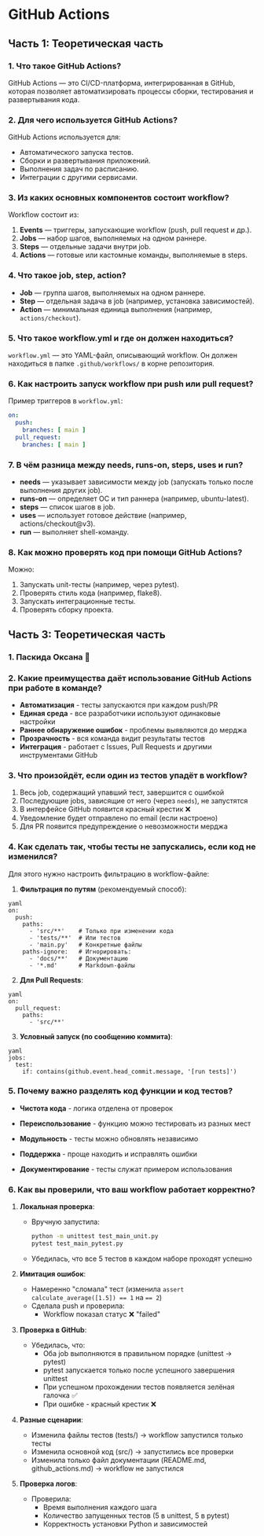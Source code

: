 # GitHub Actions

## Часть 1: Теоретическая часть

### 1. Что такое GitHub Actions?
GitHub Actions — это CI/CD-платформа, интегрированная в GitHub, которая позволяет автоматизировать процессы сборки, тестирования и развертывания кода.

### 2. Для чего используется GitHub Actions?
GitHub Actions используется для:
- Автоматического запуска тестов.
- Сборки и развертывания приложений.
- Выполнения задач по расписанию.
- Интеграции с другими сервисами.

### 3. Из каких основных компонентов состоит workflow?
Workflow состоит из:
1) **Events** — триггеры, запускающие workflow (push, pull request и др.).
2) **Jobs** — набор шагов, выполняемых на одном раннере.
3) **Steps** — отдельные задачи внутри job.
4) **Actions** — готовые или кастомные команды, выполняемые в steps.

### 4. Что такое job, step, action?
- **Job** — группа шагов, выполняемых на одном раннере.
- **Step** — отдельная задача в job (например, установка зависимостей).
- **Action** — минимальная единица выполнения (например, `actions/checkout`).

### 5. Что такое workflow.yml и где он должен находиться?
`workflow.yml` — это YAML-файл, описывающий workflow. Он должен находиться в папке `.github/workflows/` в корне репозитория.

### 6. Как настроить запуск workflow при push или pull request?
Пример триггеров в `workflow.yml`:
```yaml
on:
  push:
    branches: [ main ]
  pull_request:
    branches: [ main ]
```

### 7. В чём разница между needs, runs-on, steps, uses и run?
- **needs** — указывает зависимости между job (запускать только после выполнения других job).
- **runs-on** — определяет ОС и тип раннера (например, ubuntu-latest).
- **steps** — список шагов в job.
- **uses** — использует готовое действие (например, actions/checkout@v3).
- **run** — выполняет shell-команду.

### 8. Как можно проверять код при помощи GitHub Actions?
Можно:
1) Запускать unit-тесты (например, через pytest).
2) Проверять стиль кода (например, flake8).
3) Запускать интеграционные тесты.
4) Проверять сборку проекта.

## Часть 3: Теоретическая часть
### 1. Паскида Оксана 🥐

### 2. Какие преимущества даёт использование GitHub Actions при работе в команде?
- **Автоматизация** - тесты запускаются при каждом push/PR
- **Единая среда** - все разработчики используют одинаковые настройки
- **Раннее обнаружение ошибок** - проблемы выявляются до мерджа
- **Прозрачность** - вся команда видит результаты тестов
- **Интеграция** - работает с Issues, Pull Requests и другими инструментами GitHub
  
### 3. Что произойдёт, если один из тестов упадёт в workflow?
1) Весь job, содержащий упавший тест, завершится с ошибкой
2) Последующие jobs, зависящие от него (через `needs`), не запустятся
3) В интерфейсе GitHub появится красный крестик ❌
4) Уведомление будет отправлено по email (если настроено)
5) Для PR появится предупреждение о невозможности мерджа
   
### 4. Как сделать так, чтобы тесты не запускались, если код не изменился?
Для этого нужно настроить фильтрацию в workflow-файле:
1) **Фильтрация по путям** (рекомендуемый способ):
```
yaml
on:
  push:
    paths:
      - 'src/**'    # Только при изменении кода
      - 'tests/**'  # Или тестов
      - 'main.py'   # Конкретные файлы
    paths-ignore:   # Игнорировать:
      - 'docs/**'   # Документацию
      - '*.md'      # Markdown-файлы
```
2) **Для Pull Requests**:
```
yaml
on:
  pull_request:
    paths:
      - 'src/**'
```
3) **Условный запуск (по сообщению коммита)**:
```
yaml
jobs:
  test:
    if: contains(github.event.head_commit.message, '[run tests]')
```

### 5. Почему важно разделять код функции и код тестов?
- **Чистота кода** - логика отделена от проверок

- **Переиспользование** - функцию можно тестировать из разных мест

- **Модульность** - тесты можно обновлять независимо

- **Поддержка** - проще находить и исправлять ошибки

- **Документирование** - тесты служат примером использования
  
### 6. Как вы проверили, что ваш workflow работает корректно?

1) **Локальная проверка**:
   - Вручную запустила:
     ```bash
     python -m unittest test_main_unit.py
     pytest test_main_pytest.py
     ```
   - Убедилась, что все 5 тестов в каждом наборе проходят успешно

2) **Имитация ошибок**:
   - Намеренно "сломала" тест (изменила `assert calculate_average([1.5]) == 1` на `== 2`)
   - Сделала push и проверила:
     - Workflow показал статус ❌ "failed"

3) **Проверка в GitHub**:
   - Убедилась, что:
     - Оба job выполняются в правильном порядке (unittest → pytest)
     - pytest запускается только после успешного завершения unittest
     - При успешном прохождении тестов появляется зелёная галочка ✅
     - При ошибке - красный крестик ❌

4) **Разные сценарии**:
   - Изменила файлы тестов (tests/) → workflow запустился только тесты
   - Изменила основной код (src/) → запустились все проверки
   - Изменила только файл документации (README.md, github_actions.md) → workflow не запустился

5) **Проверка логов**:
   - Проверила:
     - Время выполнения каждого шага
     - Количество запущенных тестов (5 в unittest, 5 в pytest)
     - Корректность установки Python и зависимостей
